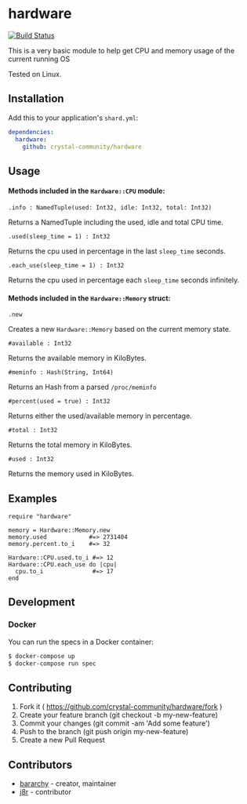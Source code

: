 # hardware

[![Build Status](https://travis-ci.org/crystal-community/hardware.svg?branch=master)](https://travis-ci.org/crystal-community/hardware)

This is a very basic module to help get CPU and memory usage of the current running OS

Tested on Linux.

## Installation

Add this to your application's `shard.yml`:

```yaml
dependencies:
  hardware:
    github: crystal-community/hardware
```

## Usage

#### Methods included in the `Hardware::CPU` module:

`.info : NamedTuple(used: Int32, idle: Int32, total: Int32)`

Returns a NamedTuple including the used, idle and total CPU time.

`.used(sleep_time = 1) : Int32`

Returns the cpu used in percentage in the last `sleep_time` seconds.

`.each_use(sleep_time = 1) : Int32`

Returns the cpu used in percentage each `sleep_time` seconds infinitely.

#### Methods included in the `Hardware::Memory` struct:

`.new`

Creates a new `Hardware::Memory` based on the current memory state.

`#available : Int32`

Returns the available memory in KiloBytes.

`#meminfo : Hash(String, Int64)`

Returns an Hash from a parsed `/proc/meminfo`

`#percent(used = true) : Int32`

Returns either the used/available memory in percentage.

`#total : Int32`

Returns the total memory in KiloBytes.

`#used : Int32`

Returns the memory used in KiloBytes.

## Examples

```crystal
require "hardware"

memory = Hardware::Memory.new
memory.used            #=> 2731404
memory.percent.to_i    #=> 32

Hardware::CPU.used.to_i #=> 12
Hardware::CPU.each_use do |cpu|
  cpu.to_i              #=> 17
end
```

## Development

### Docker

You can run the specs in a Docker container:

```sh
$ docker-compose up
$ docker-compose run spec
```

## Contributing

1. Fork it ( https://github.com/crystal-community/hardware/fork )
2. Create your feature branch (git checkout -b my-new-feature)
3. Commit your changes (git commit -am 'Add some feature')
4. Push to the branch (git push origin my-new-feature)
5. Create a new Pull Request

## Contributors

- [bararchy](https://github.com/bararchy) - creator, maintainer   
- [j8r](https://github.com/j8r) - contributor  
